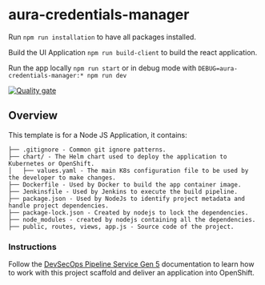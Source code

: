 # aura-credentials-manager
Run `npm run installation` to have all packages installed.

Build the UI Application `npm run build-client` to build the react application.

Run the app locally `npm run start` or in debug mode with `DEBUG=aura-credentials-manager:* npm run dev`

[![Quality gate](https://sonar.sec.ibm.com/api/project_badges/quality_gate?project=managed-security%3Aaura-credentials-manager)](https://sonar.sec.ibm.com/dashboard?id=managed-security%3Aaura-credentials-manager)

## Overview
This template is for a Node JS Application, it contains:
```
├── .gitignore - Common git ignore patterns.
├── chart/ - The Helm chart used to deploy the application to Kubernetes or OpenShift.
│   ├── values.yaml - The main K8s configuration file to be used by the developer to make changes. 
├── Dockerfile - Used by Docker to build the app container image.
├── Jenkinsfile - Used by Jenkins to execute the build pipeline.
├── package.json - Used by NodeJs to identify project metadata and handle project dependencies.
├── package-lock.json - Created by nodejs to lock the dependencies. 
├── node_modules - created by nodejs containing all the dependencies. 
├── public, routes, views, app.js - Source code of the project. 

```

### Instructions

Follow the [DevSecOps Pipeline Service Gen 5](https://pages.github.ibm.com/managed-security/dept-it/#/services/devsecops_sre/devsecops_pipeline/5/) documentation to learn how to work with this project scaffold and deliver an application into OpenShift.